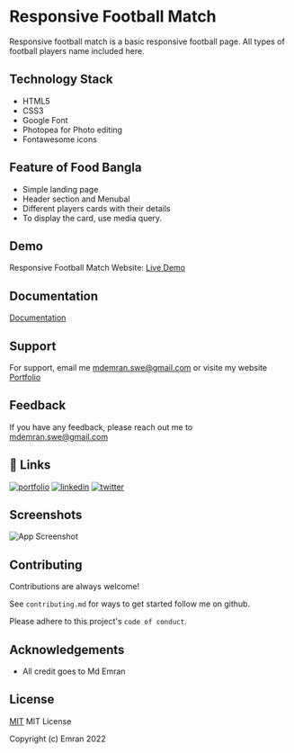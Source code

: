 
# Responsive Football Match
Responsive football match is a basic responsive football page. All types of football
players name included here.
## Technology Stack
* HTML5
* CSS3
* Google Font
* Photopea for Photo editing
* Fontawesome icons



## Feature of Food Bangla

- Simple landing page
- Header section and Menubal
- Different players cards with their details
- To display the card, use media query. 




## Demo
Responsive Football Match Website:
[Live Demo](https://emranswe.github.io/responsive-football-match/)


## Documentation

[Documentation](https://github.com/EmranSWE/responsive-football-match/blob/main/README.md)


## Support

For support, email me mdemran.swe@gmail.com or visite my website [Portfolio](https://emran-portfolio.web.app/)


## Feedback

If you have any feedback, please reach out me to
mdemran.swe@gmail.com


## 🔗 Links
[![portfolio](https://img.shields.io/badge/my_portfolio-000?style=for-the-badge&logo=ko-fi&logoColor=white)](https://emran-portfolio.web.app/)
[![linkedin](https://img.shields.io/badge/linkedin-0A66C2?style=for-the-badge&logo=linkedin&logoColor=white)](https://www.linkedin.com/in/emran2k18/)
[![twitter](https://img.shields.io/badge/twitter-1DA1F2?style=for-the-badge&logo=twitter&logoColor=white)](https://twitter.com/EmranSwe)


## Screenshots

![App Screenshot](https://i.ibb.co/vj4Y3nZ/screencapture-emranswe-github-io-responsive-football-match-2022-11-24-12-50-13.png)


## Contributing

Contributions are always welcome!

See `contributing.md` for ways to get started follow me on github.

Please adhere to this project's `code of conduct`.


## Acknowledgements

 - All credit goes to Md Emran


## License

[MIT](https://github.com/EmranSWE/responsive-football-match/blob/main/LICENSE.md)
MIT License

Copyright (c) Emran 2022

